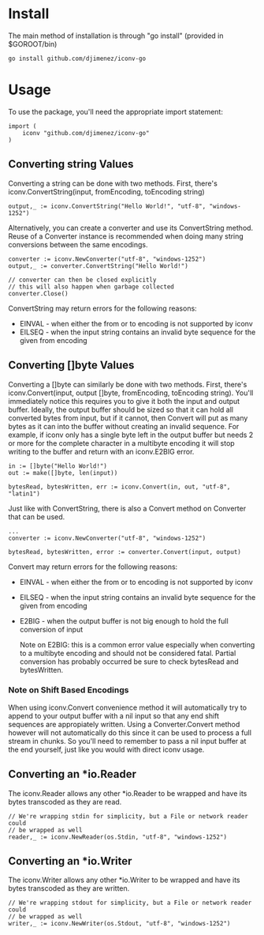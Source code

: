 # Install

The main method of installation is through "go install" (provided in $GOROOT/bin)

	go install github.com/djimenez/iconv-go

# Usage

To use the package, you'll need the appropriate import statement:

	import (
		iconv "github.com/djimenez/iconv-go"
	)

## Converting string Values 

Converting a string can be done with two methods. First, there's
iconv.ConvertString(input, fromEncoding, toEncoding string)

	output,_ := iconv.ConvertString("Hello World!", "utf-8", "windows-1252")

Alternatively, you can create a converter and use its ConvertString method.
Reuse of a Converter instance is recommended when doing many string conversions
between the same encodings.

	converter := iconv.NewConverter("utf-8", "windows-1252")
	output,_ := converter.ConvertString("Hello World!")
	
	// converter can then be closed explicitly
	// this will also happen when garbage collected
	converter.Close()

ConvertString may return errors for the following reasons:

 * EINVAL - when either the from or to encoding is not supported by iconv
 * EILSEQ - when the input string contains an invalid byte sequence for the
   given from encoding

## Converting []byte Values

Converting a []byte can similarly be done with two methods. First, there's
iconv.Convert(input, output []byte, fromEncoding, toEncoding string). You'll
immediately notice this requires you to give it both the input and output
buffer. Ideally, the output buffer should be sized so that it can hold all
converted bytes from input, but if it cannot, then Convert will put as many
bytes as it can into the buffer without creating an invalid sequence. For
example, if iconv only has a single byte left in the output buffer but needs 2
or more for the complete character in a multibyte encoding it will stop writing
to the buffer and return with an iconv.E2BIG error.

	in := []byte("Hello World!")
	out := make([]byte, len(input))
	
	bytesRead, bytesWritten, err := iconv.Convert(in, out, "utf-8", "latin1")

Just like with ConvertString, there is also a Convert method on Converter that
can be used.

	...
	converter := iconv.NewConverter("utf-8", "windows-1252")
	
	bytesRead, bytesWritten, error := converter.Convert(input, output)
	
Convert may return errors for the following reasons:

 * EINVAL - when either the from or to encoding is not supported by iconv
 * EILSEQ - when the input string contains an invalid byte sequence for the
   given from encoding
 * E2BIG - when the output buffer is not big enough to hold the full
   conversion of input
   
   Note on E2BIG: this is a common error value especially when converting to a
   multibyte encoding and should not be considered fatal. Partial conversion
   has probably occurred be sure to check bytesRead and bytesWritten.

### Note on Shift Based Encodings

When using iconv.Convert convenience method it will automatically try to append
to your output buffer with a nil input so that any end shift sequences are
appropiately written. Using a Converter.Convert method however will not
automatically do this since it can be used to process a full stream in chunks.
So you'll need to remember to pass a nil input buffer at the end yourself, just
like you would with direct iconv usage.

## Converting an \*io.Reader

The iconv.Reader allows any other \*io.Reader to be wrapped and have its bytes
transcoded as they are read. 

	// We're wrapping stdin for simplicity, but a File or network reader could
	// be wrapped as well
	reader,_ := iconv.NewReader(os.Stdin, "utf-8", "windows-1252")

## Converting an \*io.Writer

The iconv.Writer allows any other \*io.Writer to be wrapped and have its bytes
transcoded as they are written. 

	// We're wrapping stdout for simplicity, but a File or network reader could
	// be wrapped as well
	writer,_ := iconv.NewWriter(os.Stdout, "utf-8", "windows-1252")
